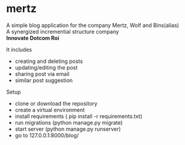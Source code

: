 # mertz
A simple blog application for the company Mertz, Wolf and Bins(alias) <br>
A synergized incremential structure company <br>
<b>Innovate Dotcom Roi</b>

It includes
- creating and deleting posts
- updating/editing the post
- sharing post via email
- similar post suggestion

Setup
- clone or download the repository
- create a virtual environment
- install requirements ( pip install -r requirements.txt)
- run migrations (python manage.py migrate)
- start server (python manage.py runserver)
- go to 127.0.0.1:8000/blog/
